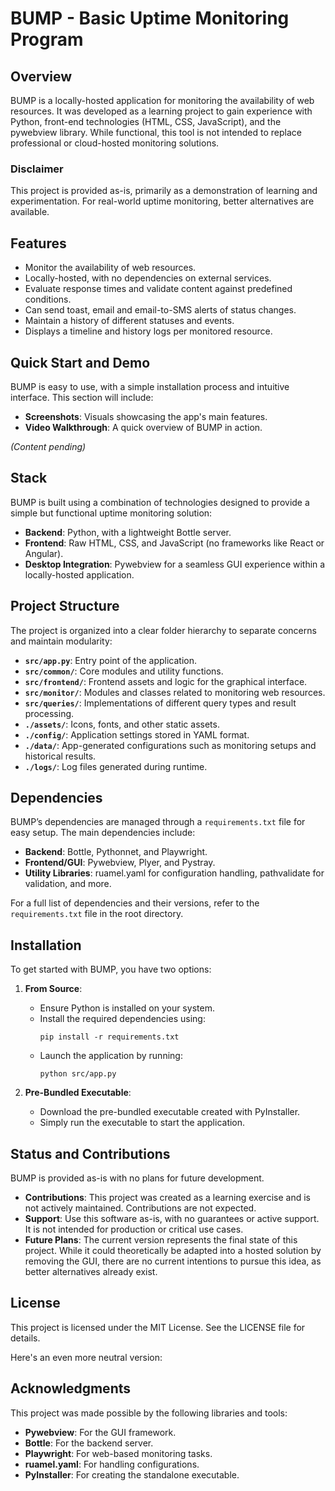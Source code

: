 # BUMP - Basic Uptime Monitoring Program

## Overview
BUMP is a locally-hosted application for monitoring the availability of web resources. It was developed as a learning project to gain experience with Python, front-end technologies (HTML, CSS, JavaScript), and the pywebview library. While functional, this tool is not intended to replace professional or cloud-hosted monitoring solutions.

### Disclaimer
This project is provided as-is, primarily as a demonstration of learning and experimentation. For real-world uptime monitoring, better alternatives are available.

## Features
- Monitor the availability of web resources.
- Locally-hosted, with no dependencies on external services.
- Evaluate response times and validate content against predefined conditions.
- Can send toast, email and email-to-SMS alerts of status changes.
- Maintain a history of different statuses and events.
- Displays a timeline and history logs per monitored resource.

## Quick Start and Demo
BUMP is easy to use, with a simple installation process and intuitive interface. This section will include:
- **Screenshots**: Visuals showcasing the app's main features.
- **Video Walkthrough**: A quick overview of BUMP in action.

*(Content pending)*

## Stack
BUMP is built using a combination of technologies designed to provide a simple but functional uptime monitoring solution:
- **Backend**: Python, with a lightweight Bottle server.
- **Frontend**: Raw HTML, CSS, and JavaScript (no frameworks like React or Angular).
- **Desktop Integration**: Pywebview for a seamless GUI experience within a locally-hosted application.

## Project Structure
The project is organized into a clear folder hierarchy to separate concerns and maintain modularity:
- **`src/app.py`**: Entry point of the application.
- **`src/common/`**: Core modules and utility functions.
- **`src/frontend/`**: Frontend assets and logic for the graphical interface.
- **`src/monitor/`**: Modules and classes related to monitoring web resources.
- **`src/queries/`**: Implementations of different query types and result processing.
- **`./assets/`**: Icons, fonts, and other static assets.
- **`./config/`**: Application settings stored in YAML format.
- **`./data/`**: App-generated configurations such as monitoring setups and historical results.
- **`./logs/`**: Log files generated during runtime.

## Dependencies
BUMP’s dependencies are managed through a `requirements.txt` file for easy setup. The main dependencies include:
- **Backend**: Bottle, Pythonnet, and Playwright.
- **Frontend/GUI**: Pywebview, Plyer, and Pystray.
- **Utility Libraries**: ruamel.yaml for configuration handling, pathvalidate for validation, and more.

For a full list of dependencies and their versions, refer to the `requirements.txt` file in the root directory.

## Installation
To get started with BUMP, you have two options:

1. **From Source**:
   - Ensure Python is installed on your system.
   - Install the required dependencies using:
     ```
     pip install -r requirements.txt
     ```
   - Launch the application by running:
     ```
     python src/app.py
     ```

2. **Pre-Bundled Executable**:
   - Download the pre-bundled executable created with PyInstaller.
   - Simply run the executable to start the application.

## Status and Contributions
BUMP is provided as-is with no plans for future development. 

- **Contributions**: This project was created as a learning exercise and is not actively maintained. Contributions are not expected.  
- **Support**: Use this software as-is, with no guarantees or active support. It is not intended for production or critical use cases.
- **Future Plans**: The current version represents the final state of this project. While it could theoretically be adapted into a hosted solution by removing the GUI, there are no current intentions to pursue this idea, as better alternatives already exist.


## License
This project is licensed under the MIT License. See the LICENSE file for details.

Here's an even more neutral version:

## Acknowledgments
This project was made possible by the following libraries and tools:
- **Pywebview**: For the GUI framework.
- **Bottle**: For the backend server.
- **Playwright**: For web-based monitoring tasks.
- **ruamel.yaml**: For handling configurations.
- **PyInstaller**: For creating the standalone executable.
